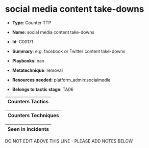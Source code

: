 # social media content take-downs

* **Type**: Counter TTP

* **Name**: social media content take-downs

* **Id**: C00171

* **Summary**: e.g. facebook or Twitter content take-downs

* **Playbooks**: nan

* **Metatechnique**: removal

* **Resources needed:** platform_admin:socialmedia

* **Belongs to tactic stage**: TA06


| Counters Tactics |
| ---------------- |



| Counters Techniques |
| ------------------- |



| Seen in incidents |
| ----------------- |

DO NOT EDIT ABOVE THIS LINE - PLEASE ADD NOTES BELOW
